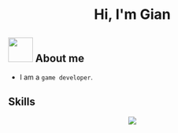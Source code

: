 <div align="center">
  <h1 align="center">Hi, I'm Gian</h1>
</div>

## <picture><img src = "https://github.com/7oSkaaa/7oSkaaa/blob/main/Images/about_me.gif?raw=true" width = 50px></picture> About me

- I am a `game developer`.

## Skills

<p align="center">
  <a href="https://skillicons.dev">
    <img src="https://skillicons.dev/icons?i=godot,cs&theme=dark" />
  </a>
</p>
